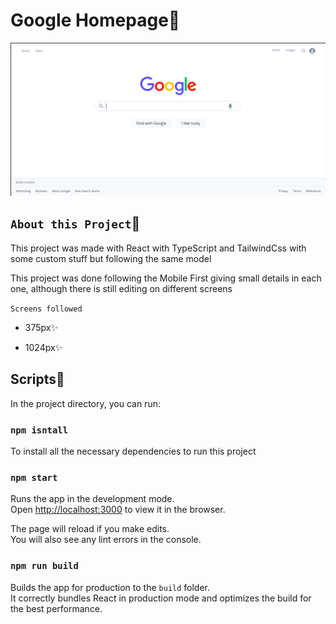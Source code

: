 # Google Homepage🌟

![google screenshot](./src/assets/screenshotGoogle.png)

## `About this Project`🌟

This project was made with React with TypeScript and TailwindCss with some custom stuff but following the same model

This project was done following the Mobile First giving small details in each one, although there is still editing on different screens

`Screens followed`

- 375px✨

- 1024px✨

## Scripts🌟

In the project directory, you can run:

### `npm isntall`

To install all the necessary dependencies to run this project

### `npm start`

Runs the app in the development mode.<br />
Open [http://localhost:3000](http://localhost:3000) to view it in the browser.

The page will reload if you make edits.<br />
You will also see any lint errors in the console.

### `npm run build`

Builds the app for production to the `build` folder.<br />
It correctly bundles React in production mode and optimizes the build for the best performance.
